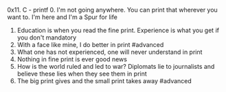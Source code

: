 0x11. C - printf
0. I'm not going anywhere. You can print that wherever you want to. I'm here and I'm a Spur for life
1. Education is when you read the fine print. Experience is what you get if you don't
mandatory
2. With a face like mine, I do better in print
#advanced
3. What one has not experienced, one will never understand in print
4. Nothing in fine print is ever good news
6. How is the world ruled and led to war? Diplomats lie to journalists and believe these lies when they see them in print
7. The big print gives and the small print takes away
#advanced

